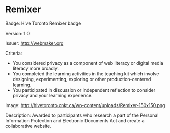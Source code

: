 # Remixer

Badge: Hive Toronto Remixer badge

Version: 1.0

Issuer: http://webmaker.org

Criteria: 
* You considered privacy as a component of web literacy or digital media literacy more broadly.
* You completed the learning activities in the teaching kit which involve designing, experimenting, exploring or other production-centered learning.
* You participated in discussion or independent reflection to consider privacy and your learning experience.

Image: http://hivetoronto.cnkt.ca/wp-content/uploads/Remixer-150x150.png

Description: Awarded to participants who research a part of the Personal Information
Protection and Electronic Documents Act and create a collaborative website. 
